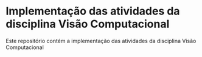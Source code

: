 # Implementação das atividades da disciplina Visão Computacional
 Este repositório contém a implementação das atividades da disciplina Visão Computacional
